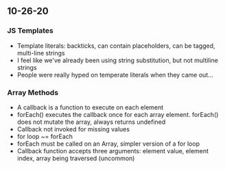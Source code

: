 ## 10-26-20

### JS Templates

- Template literals: backticks, can contain placeholders, can be tagged, multi-line strings
- I feel like we've already been using string substitution, but not multiline strings
- People were really hyped on temperate literals when they came out...

### Array Methods

- A callback is a function to execute on each element
- forEach() executes the callback once for each array element. forEach() does not mutate the array, always returns undefined
- Callback not invoked for missing values
- for loop ~= forEach
- forEach must be called on an Array, simpler version of a for loop
- Callback function accepts three arguments: element value, element index, array being traversed (uncommon)
